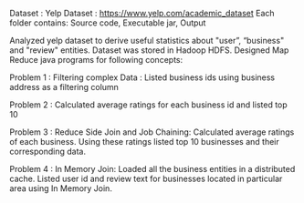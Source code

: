Dataset : Yelp Dataset : https://www.yelp.com/academic_dataset
Each folder contains: Source code, Executable jar, Output

Analyzed yelp dataset to derive useful statistics about "user”, “business" and "review" entities. Dataset was stored in Hadoop HDFS. Designed Map Reduce java programs for following concepts:

Problem 1 : Filtering complex Data : Listed business ids using business address as a filtering column

Problem 2 : Calculated average ratings for each business id and listed top 10

Problem 3 : Reduce Side Join and Job Chaining: Calculated average ratings of each business. Using these ratings listed top 10 businesses and their corresponding data.

Problem 4 : In Memory Join: Loaded all the business entities in a distributed cache. Listed user id and review text for businesses located in particular area using In Memory Join.
